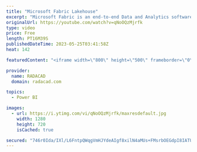```yaml
---
title: "Microsoft Fabric Lakehouse"
excerpt: "Microsoft Fabric is an end-to-end Data and Analytics software-as-a-service cloud offering by Microsoft. One of the important objects of Microsoft Fabric is Lakehouse. In this article and video, you will learn what Microsoft Fabric Lakehouse is and how to create it, load data into it, and read data from"
originalUrl: https://youtube.com/watch?v=qNoOQzMjrfk
type: video
price: Free
length: PT16M39S
publishedDateTime: 2023-05-25T03:41:58Z
heat: 142

featuredContent: "<iframe width=\"800\" height=\"500\" frameborder=\"0\" src=\"https://www.youtube.com/embed/qNoOQzMjrfk\" allow=\"accelerometer; autoplay; encrypted-media; gyroscope; picture-in-picture\" allowfullscreen></iframe>"

provider:
  name: RADACAD
  domain: radacad.com

topics:
  - Power BI

images:
  - url: https://i.ytimg.com/vi/qNoOQzMjrfk/maxresdefault.jpg
    width: 1280
    height: 720
    isCached: true

secured: "746r0Ida/IXl/L6FntpQWqgVmHJYdeAIgf8xilN4aMUs+FMsrbOEGdpI8IATUw08uXPxtP9apZ2qh8fjGi9V+Hx+Z/ENnowdnWJEewdICr72JDqLmsPL3CqfjkzLpyN5Qmj3qIXQXvVhWzFfaFqwCb5dBC/um6ddaNjeJ1v4/AkMmOigkup1IWnBmcAIt12ccw4kKIVG0LptKoO4oxXuoB1Jf6Y2hv45gVJArS6PoHKnvqUWMjtgXs7NdQQFH44nHccjYj9VV+38K5KhZ4GpfcbYahBK5d4L4bLdOOA/RhEeBAtyHv30Lhi4ouftxZSaroWj7jDuG7M8xqoGeZYhf9DVQcMtGzyhDmNosHN+RNWL7195TaZ9z52UEkN8dt9P8wmwSIx2Ig4D/XEWOUw21vbPkjdspJhhC7oWvnEjR8o=;ia21sgqRZm+GAwfLDaefwA=="
---
```


